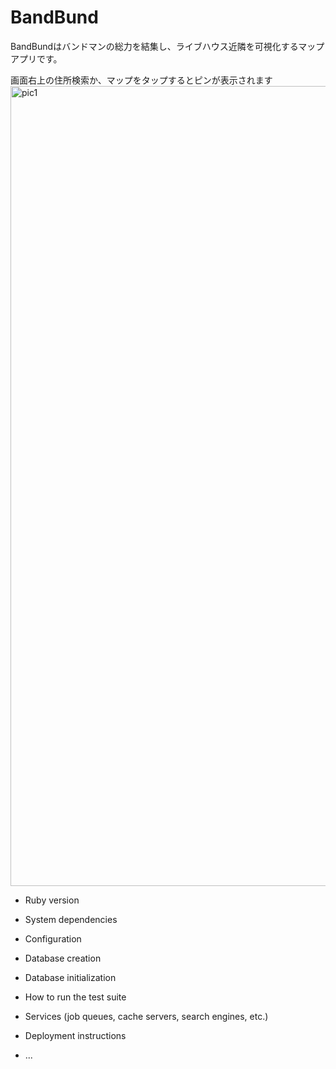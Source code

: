 # BandBund

BandBundはバンドマンの総力を結集し、ライブハウス近隣を可視化するマップアプリです。



画面右上の住所検索か、マップをタップするとピンが表示されます
<img width="1280" alt="pic1" src="https://user-images.githubusercontent.com/50476037/63927571-efdb4b00-ca88-11e9-8e76-c8d701ce6498.png">

* Ruby version

* System dependencies

* Configuration

* Database creation

* Database initialization

* How to run the test suite

* Services (job queues, cache servers, search engines, etc.)

* Deployment instructions

* ...
